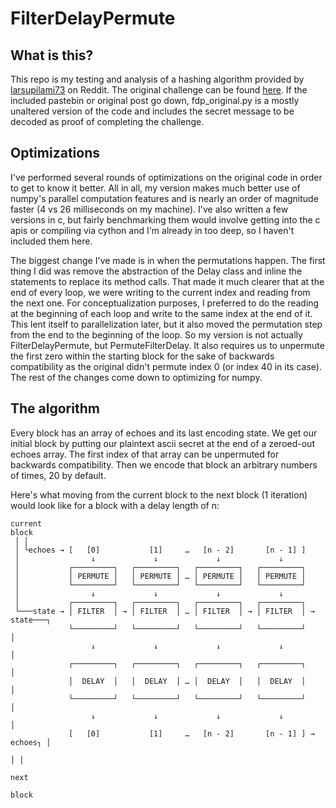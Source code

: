 # FilterDelayPermute

## What is this?
This repo is my testing and analysis of a hashing algorithm provided by [larsupilami73](https://www.reddit.com/user/larsupilami73) on Reddit. The original challenge can be found [here](https://www.reddit.com/r/codes/comments/e9uctm/challenge_delayfilterpermute/). If the included pastebin or original post go down, fdp_original.py is a mostly unaltered version of the code and includes the secret message to be decoded as proof of completing the challenge.

## Optimizations
I've performed several rounds of optimizations on the original code in order to get to know it better. All in all, my version makes much better use of numpy's parallel computation features and is nearly an order of magnitude faster (4 vs 26 milliseconds on my machine). I've also written a few versions in c, but fairly benchmarking them would involve getting into the c apis or compiling via cython and I'm already in too deep, so I haven't included them here.

The biggest change I've made is in when the permutations happen. The first thing I did was remove the abstraction of the Delay class and inline the statements to replace its method calls. That made it much clearer that at the end of every loop, we were writing to the current index and reading from the next one. For conceptualization purposes, I preferred to do the reading at the beginning of each loop and write to the same index at the end of it. This lent itself to parallelization later, but it also moved the permutation step from the end to the beginning of the loop. So my version is not actually FilterDelayPermute, but PermuteFilterDelay. It also requires us to unpermute the first zero within the starting block for the sake of backwards compatibility as the original didn't permute index 0 (or index 40 in its case). The rest of the changes come down to optimizing for numpy.

## The algorithm
Every block has an array of echoes and its last encoding state. We get our initial block by putting our plaintext ascii secret at the end of a zeroed-out echoes array. The first index of that array can be unpermuted for backwards compatibility. Then we encode that block an arbitrary numbers of times, 20 by default.

Here's what moving from the current block to the next block (1 iteration) would look like for a block with a delay length of n:

```
current
block
 │ │
 │ └echoes → [   [0]           [1]     …   [n - 2]       [n - 1] ]
 │                ↓             ↓             ↓             ↓  
 │           ┌─────────┐   ┌─────────┐   ┌─────────┐   ┌─────────┐
 │           │ PERMUTE │   │ PERMUTE │ … │ PERMUTE │   │ PERMUTE │
 │           └─────────┘   └─────────┘   └─────────┘   └─────────┘
 │                ↓             ↓             ↓             ↓
 │           ┌─────────┐   ┌─────────┐   ┌─────────┐   ┌─────────┐
 └───state → │ FILTER  │ → │ FILTER  │ … │ FILTER  │ → │ FILTER  │ → state───┐
             └─────────┘   └─────────┘   └─────────┘   └─────────┘           │
                  ↓             ↓             ↓             ↓                │
             ┌─────────┐   ┌─────────┐   ┌─────────┐   ┌─────────┐           │
             │  DELAY  │   │  DELAY  │ … │  DELAY  │   │  DELAY  │           │
             └─────────┘   └─────────┘   └─────────┘   └─────────┘           │
                  ↓             ↓             ↓             ↓                │
             [   [0]           [1]     …   [n - 2]       [n - 1] ] → echoes┐ │
                                                                           │ │
                                                                           next
                                                                          block
```
